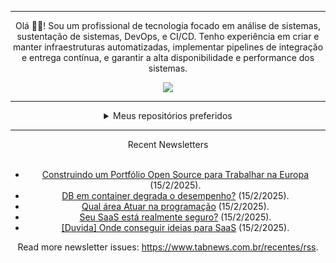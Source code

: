 <div align="center">
<hr>
<p>Olá 👋🏾! Sou um profissional de tecnologia focado em análise de sistemas, sustentação de sistemas, DevOps, e CI/CD. Tenho experiência em criar e manter infraestruturas automatizadas, implementar pipelines de integração e entrega contínua, e garantir a alta disponibilidade e performance dos sistemas.</p>
  <img src="https://media.giphy.com/media/yAGIvCiwPJn5C/giphy.gif">
<hr>
  <details>
  <summary>Meus repositórios preferidos</summary>
  <br />
  Alguns dos meus melhores repositórios:
  <br />
<br />
  <ul><li><a href=https://github.com/KubeNerd/aluratube target="_blank" rel="noopener noreferrer">KubeNerd/aluratube</a> (<b>0</b> ✨ and <b>0</b> 🍴): Aluratube - Desenvolvido durante a imersão React da Alura no final de 2022</li><li><a href=https://github.com/KubeNerd/nlw-ia target="_blank" rel="noopener noreferrer">KubeNerd/nlw-ia</a> (<b>0</b> ✨ and <b>0</b> 🍴): Projeto desenvolvido durante a NLW IA - Usando a API da OPENAI</li><li><a href=https://github.com/KubeNerd/nlw-journey-ia target="_blank" rel="noopener noreferrer">KubeNerd/nlw-journey-ia</a> (<b>0</b> ✨ and <b>0</b> 🍴): NLW IA - Agent de viagens usando python + langchain + GPT</li>
<li>More coming soon :).</li>
</ul>
  </details>
  <hr/>
    <summary>Recent Newsletters</summary>
  <br />
  <ul>
    <li><a href=https://www.tabnews.com.br/kimitri/construindo-um-portfolio-open-source-para-trabalhar-na-europa target="_blank" rel="noopener noreferrer">Construindo um Portfólio Open Source para Trabalhar na Europa</a> (15/2/2025).</li><li><a href=https://www.tabnews.com.br/ethi/db-em-container-degrada-o-desempenho target="_blank" rel="noopener noreferrer">DB em container degrada o desempenho?</a> (15/2/2025).</li><li><a href=https://www.tabnews.com.br/SlimeDeev12/qual-area-atuar-na-programacao target="_blank" rel="noopener noreferrer">Qual área Atuar na programação</a> (15/2/2025).</li><li><a href=https://www.tabnews.com.br/rafinhahdc19/seu-saas-esta-realmente-seguro target="_blank" rel="noopener noreferrer">Seu SaaS está realmente seguro?</a> (15/2/2025).</li><li><a href=https://www.tabnews.com.br/rafinhahdc19/duvida-onde-conseguir-ideias-para-saas target="_blank" rel="noopener noreferrer">[Duvida] Onde conseguir ideias para SaaS</a> (15/2/2025).</li>
  </ul>
<p>Read more newsletter issues: <a href="https://www.tabnews.com.br/recentes/rss">https://www.tabnews.com.br/recentes/rss</a>.</p>
  </details>
